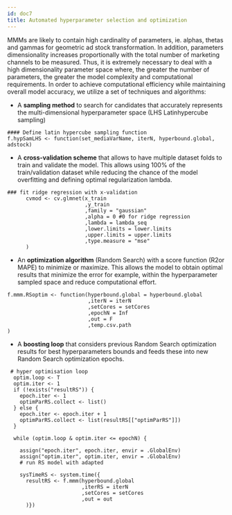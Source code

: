 ```yaml
---
id: doc7
title: Automated hyperparameter selection and optimization
---
```

MMMs are likely to contain high cardinality of parameters, ie. alphas, thetas and gammas for geometric ad stock transformation. In addition, parameters dimensionality increases proportionally with the total number of marketing channels to be measured. Thus, it is extremely necessary to deal with a high dimensionality parameter space where, the greater the number of parameters, the greater the model complexity and computational requirements. In order to achieve computational efficiency while maintaining overall model accuracy, we utilize a set of techniques and algorithms:
- A **sampling method** to search for candidates that accurately represents the multi-dimensional hyperparameter space (LHS Latinhypercube sampling)
```
#### Define latin hypercube sampling function
f.hypSamLHS <- function(set_mediaVarName, iterN, hyperbound.global, adstock)

```

- A **cross-validation scheme** that allows to have multiple dataset folds to train and validate the model. This allows using 100% of the train/validation dataset while reducing the chance of the model overfitting and defining optimal regularization lambda.
```
### fit ridge regression with x-validation
      cvmod <- cv.glmnet(x_train
                         ,y_train
                         ,family = "gaussian"
                         ,alpha = 0 #0 for ridge regression
                         ,lambda = lambda_seq
                         ,lower.limits = lower.limits
                         ,upper.limits = upper.limits
                         ,type.measure = "mse"
      )

```

- An **optimization algorithm** (Random Search) with a score function (R2or MAPE) to minimize or maximize. This allows the model to obtain optimal results that minimize the error for example, within the hyperparameter sampled space and reduce computational effort.
```
f.mmm.RSoptim <- function(hyperbound.global = hyperbound.global
                          ,iterN = iterN
                          ,setCores = setCores
                          ,epochN = Inf
                          ,out = F
                          ,temp.csv.path
)
```

- A **boosting loop** that considers previous Random Search optimization results for best hyperparameters bounds and feeds these into new Random Search optimization epochs.
```
 # hyper optimisation loop
  optim.loop <- T
  optim.iter <- 1
  if (!exists("resultRS")) {
    epoch.iter <- 1
    optimParRS.collect <- list()
  } else {
    epoch.iter <- epoch.iter + 1
    optimParRS.collect <- list(resultRS[["optimParRS"]])
  } 
  
  while (optim.loop & optim.iter <= epochN) {
    
    assign("epoch.iter", epoch.iter, envir = .GlobalEnv)
    assign("optim.iter", optim.iter, envir = .GlobalEnv)
    # run RS model with adapted 
    
    sysTimeRS <- system.time({
      resultRS <- f.mmm(hyperbound.global
                        ,iterRS = iterN
                        ,setCores = setCores
                        ,out = out
      )})
```